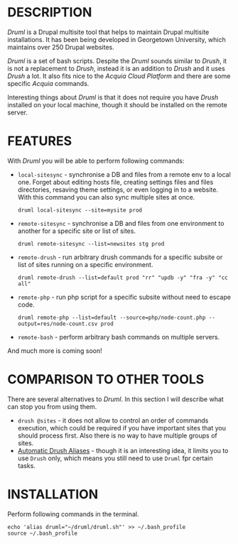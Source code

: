 DESCRIPTION
=====

*Druml* is a Drupal multisite tool that helps to maintain Drupal multisite installations. It has been being developed in Georgetown University, which maintains over 250 Drupal websites.

*Druml* is a set of bash scripts. Despite the *Druml* sounds similar to *Drush*, it is not a replacement to *Drush*, instead it is an addition to *Drush* and it uses *Drush* a lot. It also fits nice to the *Acquia Cloud Platform* and there are some specific *Acquia* commands.

Interesting things about *Druml* is that it does not require you have *Drush* installed on your local machine, though it should be installed on the remote server.

FEATURES
=====

  With *Druml* you will be able to perform following commands:

* `local-sitesync` - synchronise a DB and files from a remote env to a local one. Forget about editing hosts file, creating settings files and files directories, resaving theme settings, or even logging in to a website. With this command you can also sync multiple sites at once.
  ```
  druml local-sitesync --site=mysite prod
  ```

* `remote-sitesync` - synchronise a DB and files from one environment to another for a specific site or list of sites.
  ```
  druml remote-sitesync --list=newsites stg prod
  ```

* `remote-drush` - run arbitrary drush commands for a specific subsite or list of sites running on a specific environment.
  ```
  druml remote-drush --list=default prod "rr" "updb -y" "fra -y" "cc all"
  ```

* `remote-php` - run php script for a specific subsite without need to escape code.
  ```
  druml remote-php --list=default --source=php/node-count.php --output=res/node-count.csv prod
  ```

* `remote-bash` - perform arbitrary bash commands on multiple servers.

And much more is coming soon!


COMPARISON TO OTHER TOOLS
=====

There are several alternatives to *Druml*. In this section I will describe what can stop you from using them.

* `drush @sites` - it does not allow to control an order of commands execution, which could be required if you have important sites that you should process first. Also there is no way to have multiple groups of sites.
* [Automatic Drush Aliases](http://dropbucket.org/node/749) - though it is an interesting idea, it limits you to use `Drush` only, which means you still need to use `Druml` fpr certain tasks.

INSTALLATION
=====
Perform following commands in the terminal.
```
echo 'alias druml="~/druml/druml.sh"' >> ~/.bash_profile
source ~/.bash_profile
```
